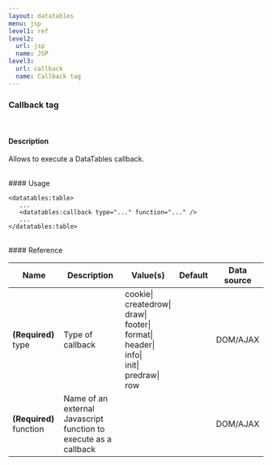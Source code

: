 ```yaml
---
layout: datatables
menu: jsp
level1: ref
level2:
  url: jsp
  name: JSP
level3:
  url: callback
  name: Callback tag
---
```


### Callback tag
<br />

#### Description

Allows to execute a DataTables callback.

<br />
#### Usage

    <datatables:table>
       ...
       <datatables:callback type="..." function="..." />
       ...
    </datatables:table>

<br />
#### Reference

<table id="tableReference" class="table table-striped table-bordered">
  <thead>
    <tr>
      <th>Name</th>
      <th>Description</th>
      <th>Value(s)</th>
      <th>Default</th>
      <th>Data source</th>
    </tr>
  </thead>
  <tbody>
  <tr>
    <td><strong>(Required)</strong> type</td>
    <td>Type of callback</td>
    <td>cookie|<br/>createdrow|<br/>draw|<br/>footer|<br/>format|<br/>header|<br/>info|<br/>init|<br/>predraw|<br/>row</td>
    <td></td>
    <td>DOM/AJAX</td>
  </tr>
  <tr>
    <td><strong>(Required)</strong> function</td>
    <td>Name of an external Javascript function to execute as a callback</td>
    <td></td>
    <td></td>
    <td>DOM/AJAX</td>
  </tr>
  </tbody>
</table>

<link rel="stylesheet" href="//ajax.aspnetcdn.com/ajax/jquery.dataTables/1.9.4/css/jquery.dataTables.css" />
<script src="http://ajax.aspnetcdn.com/ajax/jquery.dataTables/1.9.4/jquery.dataTables.min.js">
</script>
<script src="/assets/js/site_reference.js">
</script>